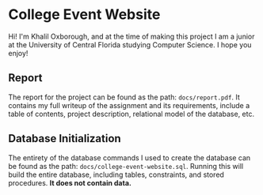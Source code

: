 # College Event Website

Hi! I'm Khalil Oxborough, and at the time of making this project I am a junior at the University of Central Florida studying Computer Science. I hope you enjoy!

## Report

The report for the project can be found as the path: <code>docs/report.pdf</code>. It contains my full writeup of the assignment and its requirements, include a table of contents, project description, relational model of the database, etc.

## Database Initialization

The entirety of the database commands I used to create the database can be found as the path: <code>docs/college-event-website.sql</code>. Running this will build the entire database, including tables, constraints, and stored procedures. <strong>It does not contain data.</strong>